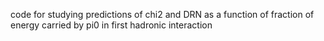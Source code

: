 code for studying predictions of chi2 and DRN as a function of fraction of energy carried by pi0 in first hadronic interaction

